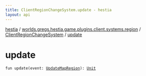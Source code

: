 ```yaml
---
title: ClientRegionChangeSystem.update - hestia
layout: api
---
```


<div class='api-docs-breadcrumbs'><a href="../../index.html">hestia</a> / <a href="../index.html">worlds.gregs.hestia.game.plugins.client.systems.region</a> / <a href="index.html">ClientRegionChangeSystem</a> / <a href="./update.html">update</a></div>

# update

<div class="signature"><code><span class="keyword">fun </span><span class="identifier">update</span><span class="symbol">(</span><span class="parameterName" id="worlds.gregs.hestia.game.plugins.client.systems.region.ClientRegionChangeSystem$update(worlds.gregs.hestia.game.events.UpdateMapRegion)/event">event</span><span class="symbol">:</span>&nbsp;<a href="../../worlds.gregs.hestia.game.events/-update-map-region/index.html"><span class="identifier">UpdateMapRegion</span></a><span class="symbol">)</span><span class="symbol">: </span><a href="https://kotlinlang.org/api/latest/jvm/stdlib/kotlin/-unit/index.html"><span class="identifier">Unit</span></a></code></div>
